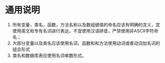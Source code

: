 # 通用说明

1. 所有变量，类名，函数，方法名称以及数组键值的命名应该有明确的含义，宜使用英文和专有名词进行表达，不宜使用汉语拼音，严禁使用非ASCII字符命名；
2. 大部分变量以及类名应该使用名词，函数和和方法使用动词或者动词加名词的组合形式
3. 类名和数据库表应使用名词单数形式。